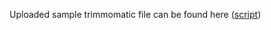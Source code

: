 Uploaded sample trimmomatic file can be found here ([script](https://github.com/emb340/PracticeRepo/blob/main/scripts/trimmomatic_run_fullname.SBATCH))
